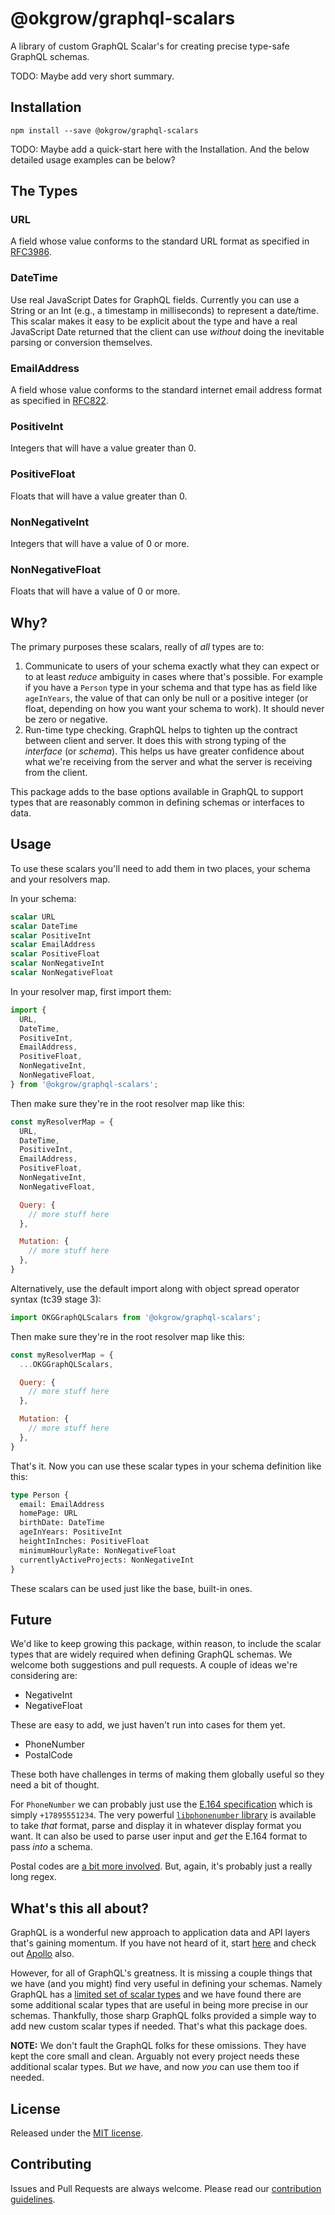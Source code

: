 # @okgrow/graphql-scalars

A library of custom GraphQL Scalar's for creating precise type-safe GraphQL schemas.

TODO: Maybe add very short summary.

## Installation
```
npm install --save @okgrow/graphql-scalars
```

TODO: Maybe add a quick-start here with the Installation. And the below detailed usage examples can be below?

## The Types

### URL
A field whose value conforms to the standard URL format as specified in
[RFC3986](https://www.ietf.org/rfc/rfc3986.txt).

### DateTime
Use real JavaScript Dates for GraphQL fields. Currently you can use a String or an Int (e.g., a
timestamp in milliseconds) to represent a date/time. This scalar makes it easy to be explicit about
the type and have a real JavaScript Date returned that the client can use _without_ doing the
inevitable parsing or conversion themselves.

### EmailAddress
A field whose value conforms to the standard internet email address format as specified in
[RFC822](https://www.w3.org/Protocols/rfc822/).

### PositiveInt
Integers that will have a value greater than 0.

### PositiveFloat
Floats that will have a value greater than 0.

### NonNegativeInt
Integers that will have a value of 0 or more.

### NonNegativeFloat
Floats that will have a value of 0 or more.

## Why?
The primary purposes these scalars, really of _all_ types are to:

1. Communicate to users of your schema exactly what they can expect or to at least _reduce_
ambiguity in cases where that's possible. For example if you have a `Person` type in your schema
and that type has as field like `ageInYears`, the value of that can only be null or a positive
integer (or float, depending on how you want your schema to work). It should never be zero or
negative.
1. Run-time type checking. GraphQL helps to tighten up the contract between client and server. It
does this with strong typing of the _interface_ (or _schema_). This helps us have greater
confidence about what we're receiving from the server and what the server is receiving from the
client.

This package adds to the base options available in GraphQL to support types that are reasonably
common in defining schemas or interfaces to data.

## Usage
To use these scalars you'll need to add them in two places, your schema and your resolvers map.

In your schema:
```graphql
scalar URL
scalar DateTime
scalar PositiveInt
scalar EmailAddress
scalar PositiveFloat
scalar NonNegativeInt
scalar NonNegativeFloat
```

In your resolver map, first import them:
```js
import {
  URL,
  DateTime,
  PositiveInt,
  EmailAddress,
  PositiveFloat,
  NonNegativeInt,
  NonNegativeFloat,
} from '@okgrow/graphql-scalars';
```

Then make sure they're in the root resolver map like this:

```js
const myResolverMap = {
  URL,
  DateTime,
  PositiveInt,
  EmailAddress,
  PositiveFloat,
  NonNegativeInt,
  NonNegativeFloat,

  Query: {
    // more stuff here
  },

  Mutation: {
    // more stuff here
  },
}
```

Alternatively, use the default import along with object spread operator syntax (tc39 stage 3):
```js
import OKGGraphQLScalars from '@okgrow/graphql-scalars';
```

Then make sure they're in the root resolver map like this:

```js
const myResolverMap = {
  ...OKGGraphQLScalars,

  Query: {
    // more stuff here
  },

  Mutation: {
    // more stuff here
  },
}
```


That's it. Now you can use these scalar types in your schema definition like this:
```graphql
type Person {
  email: EmailAddress
  homePage: URL
  birthDate: DateTime
  ageInYears: PositiveInt
  heightInInches: PositiveFloat
  minimumHourlyRate: NonNegativeFloat
  currentlyActiveProjects: NonNegativeInt
}
```

These scalars can be used just like the base, built-in ones.

## Future
We'd like to keep growing this package, within reason, to include the scalar types that are widely
required when defining GraphQL schemas. We welcome both suggestions and pull requests. A couple of
ideas we're considering are:

- NegativeInt
- NegativeFloat

These are easy to add, we just haven't run into cases for them yet.

- PhoneNumber
- PostalCode

These both have challenges in terms of making them globally useful so they need a bit of thought.

For `PhoneNumber` we can probably just use the [E.164 specification](https://en.wikipedia.org/wiki/E.164)
which is simply `+17895551234`. The very powerful
[`libphonenumber` library](https://github.com/googlei18n/libphonenumber) is available to take
_that_ format, parse and display it in whatever display format you want. It can also be used to
parse user input and _get_ the E.164 format to pass _into_ a schema.

Postal codes are [a bit more involved](https://en.wikipedia.org/wiki/List_of_postal_codes). But,
again, it's probably just a really long regex.

## What's this all about?
GraphQL is a wonderful new approach to application data and API layers that's gaining momentum. If
you have not heard of it, start [here](http://graphql.org/learn/) and check out [Apollo](http://dev.apollodata.com/) also.

However, for all of GraphQL's greatness. It is missing a couple things that we have (and you might)
find very useful in defining your schemas. Namely GraphQL has a
[limited set of scalar types](http://graphql.org/learn/schema/#scalar-types) and we have found there
are some additional scalar types that are useful in being more precise in our schemas. Thankfully,
those sharp GraphQL folks provided a simple way to add new custom scalar types if needed. That's
what this package does.

**NOTE:** We don't fault the GraphQL folks for these omissions. They have kept the core small and
clean. Arguably not every project needs these additional scalar types. But _we_ have, and now _you_
can use them too if needed.


## License
Released under the [MIT license](https://github.com/okgrow/analytics/blob/master/License.md).


## Contributing
Issues and Pull Requests are always welcome.
Please read our [contribution guidelines](https://github.com/okgrow/guides/blob/master/contributing.md).
